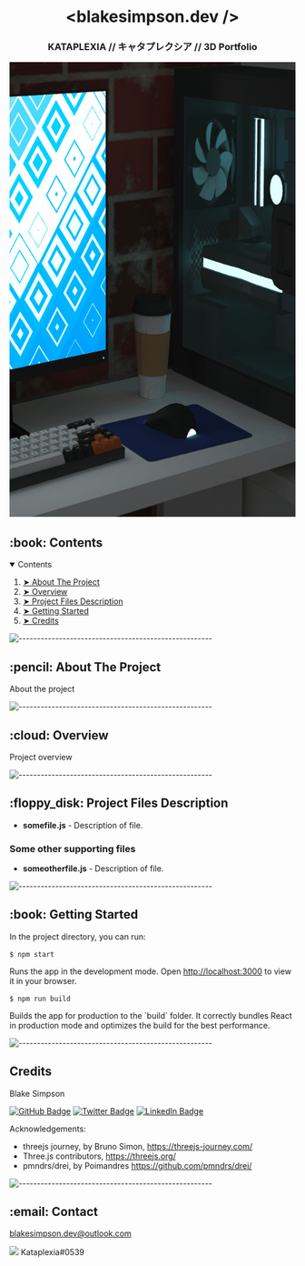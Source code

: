 <h1 align="center"> &lt;blakesimpson.dev /&gt; </h1>
<h3 align="center"> KATAPLEXIA // キャタプレクシア // 3D Portfolio </h3>

<p align="center"> 
  <img src="preview-anim.gif" alt="Animated preview" height="800" width="800">
</p>

<!-- TABLE OF CONTENTS -->
<h2 id="contents"> :book: Contents</h2>

<details open="open">
  <summary>Contents</summary>
  <ol>
    <li><a href="#about-the-project"> ➤ About The Project</a></li>
    <li><a href="#overview"> ➤ Overview</a></li>
    <li><a href="#project-files-description"> ➤ Project Files Description</a></li>
    <li><a href="#getting-started"> ➤ Getting Started</a></li>
    <li><a href="#credits"> ➤ Credits</a></li>
  </ol>
</details>

![-----------------------------------------------------](https://raw.githubusercontent.com/andreasbm/readme/master/assets/lines/water.png)

<!-- ABOUT THE PROJECT -->
<h2 id="about-the-project"> :pencil: About The Project</h2>

<p align="justify"> 
  About the project
</p>

![-----------------------------------------------------](https://raw.githubusercontent.com/andreasbm/readme/master/assets/lines/water.png)

<!-- OVERVIEW -->
<h2 id="overview"> :cloud: Overview</h2>

<p align="justify"> 
  Project overview
</p>

![-----------------------------------------------------](https://raw.githubusercontent.com/andreasbm/readme/master/assets/lines/water.png)

<!-- PROJECT FILES DESCRIPTION -->
<h2 id="project-files-description"> :floppy_disk: Project Files Description</h2>

<ul>
  <li><b>somefile.js</b> - Description of file.</li>
</ul>

<h3>Some other supporting files</h3>
<ul>
  <li><b>someotherfile.js</b> - Description of file.</li>
</ul>

![-----------------------------------------------------](https://raw.githubusercontent.com/andreasbm/readme/master/assets/lines/water.png)

<!-- GETTING STARTED -->
<h2 id="getting-started"> :book: Getting Started</h2>

<p>In the project directory, you can run:</p>

<pre><code>$ npm start</code></pre>
<p>
  Runs the app in the development mode. Open <a href="http://localhost:3000">http://localhost:3000</a> to view it in your browser.
</p>

<pre><code>$ npm run build</code></pre>
<p>
  Builds the app for production to the `build` folder. It correctly bundles React in production mode and optimizes the build for the best performance.
</p>

![-----------------------------------------------------](https://raw.githubusercontent.com/andreasbm/readme/master/assets/lines/water.png)

<!-- CREDITS -->
<h2 id="credits">Credits</h2>

<p>Blake Simpson</p>

[![GitHub Badge](https://img.shields.io/badge/GitHub-100000?style=for-the-badge&logo=github&logoColor=white)](https://github.com/blakesimpson-dev)
[![Twitter Badge](https://img.shields.io/badge/Twitter-1DA1F2?style=for-the-badge&logo=twitter&logoColor=white)](https://twitter.com/Kataplexia_AU)
[![LinkedIn Badge](https://img.shields.io/badge/LinkedIn-0077B5?style=for-the-badge&logo=linkedin&logoColor=white)](https://www.linkedin.com/in/blake-simpson-dev/)

<p>Acknowledgements:</p>

<ul>
  <li>threejs journey, by Bruno Simon, <a href="https://threejs-journey.com/">https://threejs-journey.com/</a></li>
  <li>Three.js contributors, <a href="https://threejs.org/">https://threejs.org/</a></li>
  <li>pmndrs/drei, by Poimandres <a href="https://github.com/pmndrs/drei/">https://github.com/pmndrs/drei/</a></li>
</ul>

![-----------------------------------------------------](https://raw.githubusercontent.com/andreasbm/readme/master/assets/lines/water.png)

<!-- CONTACT -->
<h2 id="contact"> :email: Contact</h2>

<p><a href="mailto:blakesimpson.dev@outlook.com">blakesimpson.dev@outlook.com</a></p>
<p><img src="https://assets-global.website-files.com/6257adef93867e50d84d30e2/625e5fcef7ab80b8c1fe559e_Discord-Logo-Color.png" height="20px" /> Kataplexia#0539</p>